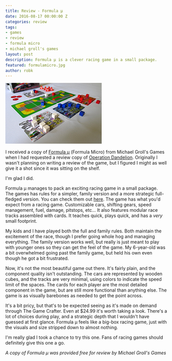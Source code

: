 ```yaml
---
title: Review - Formula μ
date: 2016-08-17 00:00:00 Z
categories: review
tags:
- games
- review
- formula micro
- michael groll's games
layout: post
description: Formula μ is a clever racing game in a small package.
featured: formulamicro.jpg
author: robk
---
```


<img src="/images/formulamicro/micro.jpg" alt="Formula Micro" class="float-right" />

I received a copy of [Formula μ](https://www.thegamecrafter.com/games/formula-micro) (Formula Micro) from Michael Groll's Games when I had requested a review copy of [Operation Dandelion](http://www.purplepawn.com/2015/11/second-lookoperation-dandelion/). Originally I wasn't planning on writing a review of the game, but I figured I might as well give it a shot since it was sitting on the shelf.

I'm glad I did.

Formula μ manages to pack an exciting racing game in a small package. The games has rules for a simpler, family version and a more strategic full-fledged version. You can check them out [here](https://s3.amazonaws.com/download.thegamecrafter.com/1471479795/Rulebook%20printer%20friendly.pdf). The game has what you'd expect from a racing game. Customizable cars, shifting gears, speed management, fuel, damage, pitstops, etc... It also features modular race tracks assembled with cards. It teaches quick, plays quick, and has a *very* small footprint.

My kids and I have played both the full and family rules. Both maintain the excitement of the race, though I prefer going whole hog and managing everything. The family version works well, but really is just meant to play with younger ones so they can get the feel of the game. My 6-year-old was a bit overwhelmed going past the family game, but held his own even though he got a bit frustrated.

Now, it's not the most beautiful game out there. It's fairly plain, and the component quality isn't outstanding. The cars are represented by wooden cubes, and the tracks are very minimal, using colors to indicate the speed limit of the spaces. The cards for each player are the most detailed component in the game, but are still more functional than anything else. The game is as visually barebones as needed to get the point across.

It's a bit pricy, but that's to be expected seeing as it's made on demand through The Game Crafter. Even at $24.99 it's worth taking a look. There's a lot of choices during play, and a strategic depth that I wouldn't have guessed at first glance. Formula μ feels like a big-box racing game, just with the visuals and size stripped down to almost nothing.

I'm really glad I took a chance to try this one. Fans of racing games should definitely give this one a go.

*A copy of Formula μ was provided free for review by Michael Groll's Games*

